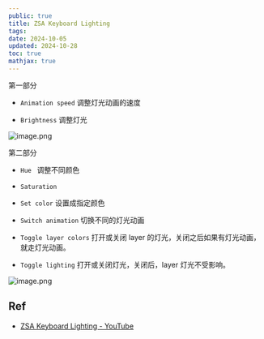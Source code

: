 ```yaml
---
public: true
title: ZSA Keyboard Lighting
tags:
date: 2024-10-05
updated: 2024-10-28
toc: true
mathjax: true
---
```


第一部分

  + `Animation speed` 调整灯光动画的速度

  + `Brightness` 调整灯光

![image.png](/assets/image_1707140971629_0.png)

第二部分

  + `Hue ` 调整不同颜色

  + `Saturation`

  + `Set color` 设置成指定颜色

  + `Switch animation` 切换不同的灯光动画

  + `Toggle layer colors` 打开或关闭 layer 的灯光，关闭之后如果有灯光动画，就走灯光动画。

  + `Toggle lighting` 打开或关闭灯光，关闭后，layer 灯光不受影响。

![image.png](/assets/image_1707140953504_0.png)

## Ref

  + [ZSA Keyboard Lighting - YouTube](https://www.youtube.com/watch?v=-3XEpxec7Vk)
